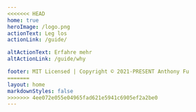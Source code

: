 ```yaml
---
<<<<<<< HEAD
home: true
heroImage: /logo.png
actionText: Leg los
actionLink: /guide/

altActionText: Erfahre mehr
altActionLink: /guide/why

footer: MIT Licensed | Copyright © 2021-PRESENT Anthony Fu
=======
layout: home
markdownStyles: false
>>>>>>> 4ee072e055e04965fad621e5941c6905ef2a2be0
---
```


<LandingPage />
